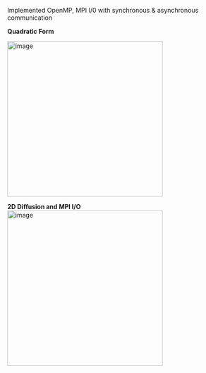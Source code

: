 Implemented OpenMP, MPI I/0 with synchronous & asynchronous communication

**Quadratic Form**

<img width="352" alt="image" src="https://github.com/gMerm/Quadratic-Form-2D-Diffusion/assets/84518146/7db4452a-5736-46a2-a0de-1e63c9793a49">

**2D Diffusion and MPI I/O**
<img width="352" alt="image" src="https://github.com/gMerm/Quadratic-Form-2D-Diffusion/assets/84518146/aaaad722-7452-42ba-851c-c14eb9a35a67">
